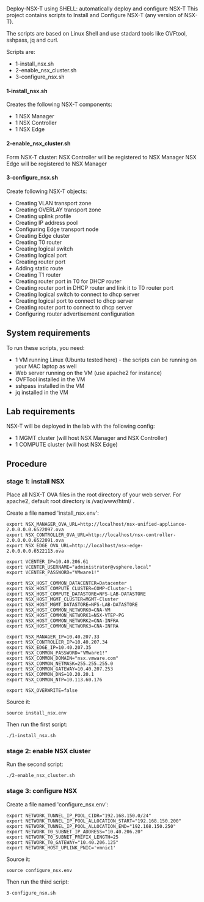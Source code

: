 #
Deploy-NSX-T using SHELL: automatically deploy and configure NSX-T
This project contains scripts to Install and Configure NSX-T (any version of NSX-T).

The scripts are based on Linux Shell and use stadard tools like OVFtool, sshpass, jq and curl.

Scripts are:
* 1-install_nsx.sh
* 2-enable_nsx_cluster.sh
* 3-configure_nsx.sh

#### 1-install_nsx.sh
Creates the following NSX-T components:
* 1 NSX Manager
* 1 NSX Controller
* 1 NSX Edge

#### 2-enable_nsx_cluster.sh
Form NSX-T cluster:
NSX Controller will be registered to NSX Manager
NSX Edge will be registered to NSX Manager

#### 3-configure_nsx.sh
Create following NSX-T objects:
* Creating VLAN transport zone
* Creating OVERLAY transport zone
* Creating uplink profile
* Creating IP address pool
* Configuring Edge transport node
* Creating Edge cluster
* Creating T0 router
* Creating logical switch
* Creating logical port
* Creating router port
* Adding static route
* Creating T1 router
* Creating router port in T0 for DHCP router
* Creating router port in DHCP router and link it to T0 router port
* Creating logical switch to connect to dhcp server
* Creating logical port to connect to dhcp server
* Creating router port to connect to dhcp server
* Configuring router advertisement configuration


## System requirements
To run these scripts, you need:
* 1 VM running Linux (Ubuntu tested here) - the scripts can be running on your MAC laptop as well
* Web server running on the VM (use apache2 for instance)
* OVFTool installed in the VM
* sshpass installed in the VM
* jq installed in the VM

## Lab requirements
NSX-T will be deployed in the lab with the following config:
* 1 MGMT cluster (will host NSX Manager and NSX Controller)
* 1 COMPUTE cluster (will host NSX Edge)


## Procedure
### stage 1: install NSX


Place all NSX-T OVA files in the root directory of your web server.
For apache2, default root directory is /var/www/html/ .

Create a file named 'install_nsx.env':
```
export NSX_MANAGER_OVA_URL=http://localhost/nsx-unified-appliance-2.0.0.0.0.6522097.ova
export NSX_CONTROLLER_OVA_URL=http://localhost/nsx-controller-2.0.0.0.0.6522091.ova
export NSX_EDGE_OVA_URL=http://localhost/nsx-edge-2.0.0.0.0.6522113.ova

export VCENTER_IP=10.40.206.61
export VCENTER_USERNAME="administrator@vsphere.local"
export VCENTER_PASSWORD="VMware1!"

export NSX_HOST_COMMON_DATACENTER=Datacenter
export NSX_HOST_COMPUTE_CLUSTER=COMP-Cluster-1
export NSX_HOST_COMPUTE_DATASTORE=NFS-LAB-DATASTORE
export NSX_HOST_MGMT_CLUSTER=MGMT-Cluster
export NSX_HOST_MGMT_DATASTORE=NFS-LAB-DATASTORE
export NSX_HOST_COMMON_NETWORK0=CNA-VM
export NSX_HOST_COMMON_NETWORK1=NSX-VTEP-PG
export NSX_HOST_COMMON_NETWORK2=CNA-INFRA
export NSX_HOST_COMMON_NETWORK3=CNA-INFRA

export NSX_MANAGER_IP=10.40.207.33
export NSX_CONTROLLER_IP=10.40.207.34
export NSX_EDGE_IP=10.40.207.35
export NSX_COMMON_PASSWORD="VMware1!"
export NSX_COMMON_DOMAIN="nsx.vmware.com"
export NSX_COMMON_NETMASK=255.255.255.0
export NSX_COMMON_GATEWAY=10.40.207.253
export NSX_COMMON_DNS=10.20.20.1
export NSX_COMMON_NTP=10.113.60.176

export NSX_OVERWRITE=false
```

Source it:
```
source install_nsx.env
```

Then run the first script:
```
./1-install_nsx.sh
```


### stage 2: enable NSX cluster

Run the second script:
```
./2-enable_nsx_cluster.sh
```


### stage 3: configure NSX

Create a file named 'configure_nsx.env':
```
export NETWORK_TUNNEL_IP_POOL_CIDR="192.168.150.0/24"
export NETWORK_TUNNEL_IP_POOL_ALLOCATION_START="192.168.150.200"
export NETWORK_TUNNEL_IP_POOL_ALLOCATION_END="192.168.150.250"
export NETWORK_T0_SUBNET_IP_ADDRESS="10.40.206.20"
export NETWORK_T0_SUBNET_PREFIX_LENGTH=25
export NETWORK_T0_GATEWAY="10.40.206.125"
export NETWORK_HOST_UPLINK_PNIC='vmnic1'
```

Source it:
```
source configure_nsx.env
```

Then run the third script:
```
3-configure_nsx.sh
```

#

